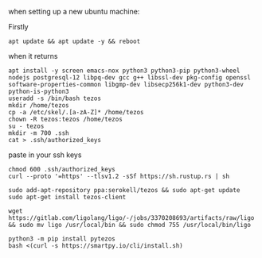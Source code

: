 when setting up a new ubuntu machine:

Firstly

`apt update && apt update -y && reboot`

when it returns

```
apt install -y screen emacs-nox python3 python3-pip python3-wheel nodejs postgresql-12 libpq-dev gcc g++ libssl-dev pkg-config openssl software-properties-common libgmp-dev libsecp256k1-dev python3-dev python-is-python3
useradd -s /bin/bash tezos
mkdir /home/tezos
cp -a /etc/skel/.[a-zA-Z]* /home/tezos
chown -R tezos:tezos /home/tezos
su - tezos
mkdir -m 700 .ssh
cat > .ssh/authorized_keys
```
paste in your ssh keys

```
chmod 600 .ssh/authorized_keys
curl --proto '=https' --tlsv1.2 -sSf https://sh.rustup.rs | sh

sudo add-apt-repository ppa:serokell/tezos && sudo apt-get update
sudo apt-get install tezos-client

wget https://gitlab.com/ligolang/ligo/-/jobs/3370208693/artifacts/raw/ligo && sudo mv ligo /usr/local/bin && sudo chmod 755 /usr/local/bin/ligo

python3 -m pip install pytezos
bash <(curl -s https://smartpy.io/cli/install.sh)


```
